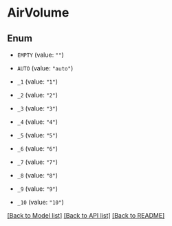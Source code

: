 # AirVolume

## Enum


* `EMPTY` (value: `""`)

* `AUTO` (value: `"auto"`)

* `_1` (value: `"1"`)

* `_2` (value: `"2"`)

* `_3` (value: `"3"`)

* `_4` (value: `"4"`)

* `_5` (value: `"5"`)

* `_6` (value: `"6"`)

* `_7` (value: `"7"`)

* `_8` (value: `"8"`)

* `_9` (value: `"9"`)

* `_10` (value: `"10"`)


[[Back to Model list]](../README.md#documentation-for-models) [[Back to API list]](../README.md#documentation-for-api-endpoints) [[Back to README]](../README.md)



